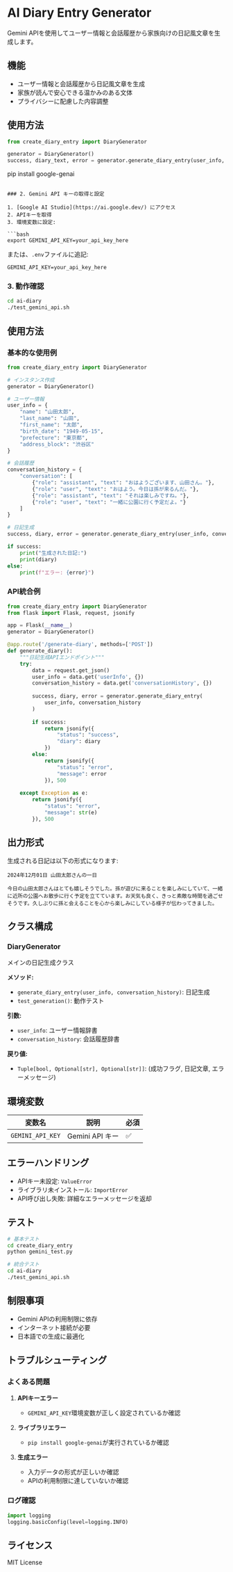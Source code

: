 # AI Diary Entry Generator

Gemini APIを使用してユーザー情報と会話履歴から家族向けの日記風文章を生成します。

## 機能

- ユーザー情報と会話履歴から日記風文章を生成
- 家族が読んで安心できる温かみのある文体
- プライバシーに配慮した内容調整

## 使用方法

```python
from create_diary_entry import DiaryGenerator

generator = DiaryGenerator()
success, diary_text, error = generator.generate_diary_entry(user_info, conversation_data)
```
pip install google-genai
```

### 2. Gemini API キーの取得と設定

1. [Google AI Studio](https://ai.google.dev/) にアクセス
2. APIキーを取得
3. 環境変数に設定:

```bash
export GEMINI_API_KEY=your_api_key_here
```

または、`.env`ファイルに追記:

```
GEMINI_API_KEY=your_api_key_here
```

### 3. 動作確認

```bash
cd ai-diary
./test_gemini_api.sh
```

## 使用方法

### 基本的な使用例

```python
from create_diary_entry import DiaryGenerator

# インスタンス作成
generator = DiaryGenerator()

# ユーザー情報
user_info = {
    "name": "山田太郎",
    "last_name": "山田",
    "first_name": "太郎",
    "birth_date": "1949-05-15",
    "prefecture": "東京都",
    "address_block": "渋谷区"
}

# 会話履歴
conversation_history = {
    "conversation": [
        {"role": "assistant", "text": "おはようございます、山田さん。"},
        {"role": "user", "text": "おはよう。今日は孫が来るんだ。"},
        {"role": "assistant", "text": "それは楽しみですね。"},
        {"role": "user", "text": "一緒に公園に行く予定だよ。"}
    ]
}

# 日記生成
success, diary, error = generator.generate_diary_entry(user_info, conversation_history)

if success:
    print("生成された日記:")
    print(diary)
else:
    print(f"エラー: {error}")
```

### API統合例

```python
from create_diary_entry import DiaryGenerator
from flask import Flask, request, jsonify

app = Flask(__name__)
generator = DiaryGenerator()

@app.route('/generate-diary', methods=['POST'])
def generate_diary():
    """日記生成APIエンドポイント"""
    try:
        data = request.get_json()
        user_info = data.get('userInfo', {})
        conversation_history = data.get('conversationHistory', {})
        
        success, diary, error = generator.generate_diary_entry(
            user_info, conversation_history
        )
        
        if success:
            return jsonify({
                "status": "success",
                "diary": diary
            })
        else:
            return jsonify({
                "status": "error",
                "message": error
            }), 500
            
    except Exception as e:
        return jsonify({
            "status": "error",
            "message": str(e)
        }), 500
```

## 出力形式

生成される日記は以下の形式になります:

```
2024年12月01日 山田太郎さんの一日

今日の山田太郎さんはとても嬉しそうでした。孫が遊びに来ることを楽しみにしていて、一緒に近所の公園へお散歩に行く予定を立てています。お天気も良く、きっと素敵な時間を過ごせそうです。久しぶりに孫と会えることを心から楽しみにしている様子が伝わってきました。
```

## クラス構成

### DiaryGenerator

メインの日記生成クラス

**メソッド:**

- `generate_diary_entry(user_info, conversation_history)`: 日記生成
- `test_generation()`: 動作テスト

**引数:**

- `user_info`: ユーザー情報辞書
- `conversation_history`: 会話履歴辞書

**戻り値:**

- `Tuple[bool, Optional[str], Optional[str]]`: (成功フラグ, 日記文章, エラーメッセージ)

## 環境変数

| 変数名 | 説明 | 必須 |
|--------|------|------|
| `GEMINI_API_KEY` | Gemini API キー | ✅ |

## エラーハンドリング

- APIキー未設定: `ValueError`
- ライブラリ未インストール: `ImportError`
- API呼び出し失敗: 詳細なエラーメッセージを返却

## テスト

```bash
# 基本テスト
cd create_diary_entry
python gemini_test.py

# 統合テスト
cd ai-diary
./test_gemini_api.sh
```

## 制限事項

- Gemini APIの利用制限に依存
- インターネット接続が必要
- 日本語での生成に最適化

## トラブルシューティング

### よくある問題

1. **APIキーエラー**
   - `GEMINI_API_KEY`環境変数が正しく設定されているか確認

2. **ライブラリエラー**
   - `pip install google-genai`が実行されているか確認

3. **生成エラー**
   - 入力データの形式が正しいか確認
   - APIの利用制限に達していないか確認

### ログ確認

```python
import logging
logging.basicConfig(level=logging.INFO)
```

## ライセンス

MIT License 